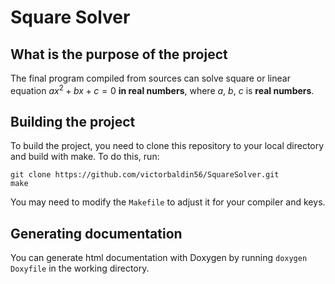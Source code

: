 # Square Solver

## What is the purpose of the project
The final program compiled from sources can solve square or linear equation $ax^2 + bx + c = 0$
**in real numbers**, where $a$, $b$, $c$ is **real numbers**.

## Building the project
To build the project, you need to clone this repository to your local directory and build
with make. To do this, run:
```
git clone https://github.com/victorbaldin56/SquareSolver.git
make
```
You may need to modify the ```Makefile``` to adjust it for your compiler and keys.

## Generating documentation
You can generate html documentation with Doxygen by running ```doxygen Doxyfile``` in the working
directory.